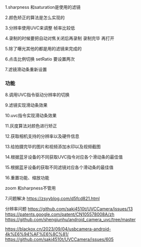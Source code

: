 1.sharpness 和saturation是使用的滤镜

2.颜色矫正的算法是怎么实现的

3.分辨率使用UVC来调整 帧率比较低

4.录制的时候要把自动对焦关闭后再录制 录制完毕 再打开

5.除了曝光其他的都是用的滤镜来完成的

6.点击比例切换 setRatio 要设置两次

7.滤镜滑动条重新设置



### 功能

8.调用UVC指令驱动分辨率的切换

9.滤镜实现滑动条效果

10.uvc指令实现滑动条效果

11.灰度算法对颜色进行矫正

12.获取相机支持的分辨率以及硬件信息

13.给拍摄完毕的图片和视频添加水印以及视频截图

14.根据蓝牙设备的不同获取UVC指令对应各个滑动条的最佳值

15.根据蓝牙设备的获取不同滤镜对应各个滑动条的最佳值

16.重置功能、缩放功能


zoom 和sharpness不管用




7.问题解决
https://zsyyblog.com/d5fcd821.html


分辨率问题
https://github.com/saki4510t/UVCCamera/issues/13
https://patents.google.com/patent/CN105578008A/zh
https://github.com/shengjunhu/android_camera_uvc/tree/master 

https://blackox.cn/2023/09/04/usbcamera-android-4k%E6%94%AF%E6%8C%81/
https://github.com/saki4510t/UVCCamera/issues/605
